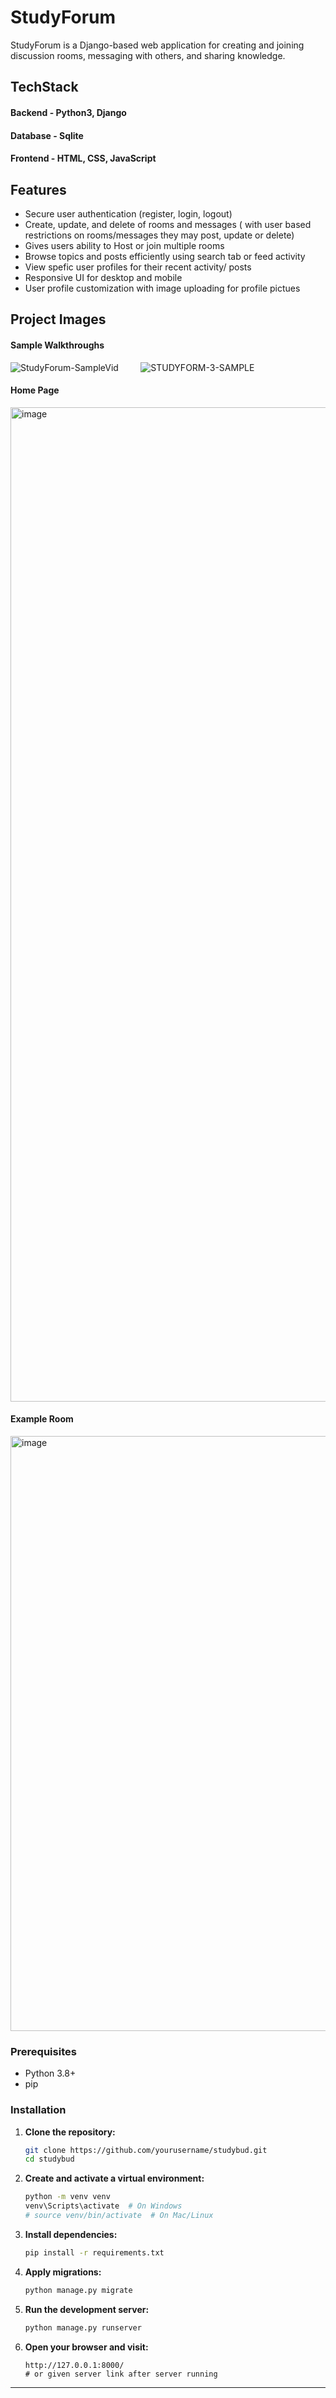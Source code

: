 # StudyForum

StudyForum is a Django-based web application for creating and joining discussion rooms, messaging with others, and sharing knowledge.

## TechStack
#### Backend - Python3, Django
#### Database - Sqlite
#### Frontend - HTML, CSS, JavaScript



## Features

- Secure user authentication (register, login, logout)
- Create, update, and delete of rooms and messages ( with user based restrictions on rooms/messages they may post, update or delete)
- Gives users ability to Host or join multiple rooms
- Browse topics and posts efficiently using search tab or feed activity
- View spefic user profiles for their recent activity/ posts
- Responsive UI for desktop and mobile
- User profile customization with image uploading for profile pictues

## Project Images
#### Sample Walkthroughs
![StudyForum-SampleVid](https://github.com/user-attachments/assets/338f89c9-7158-402e-8f72-97c8779c73e4) &nbsp; &nbsp; &nbsp; &nbsp;    ![STUDYFORM-3-SAMPLE](https://github.com/user-attachments/assets/5c26cb8b-c061-43b2-96d5-c1f673ef539e)

#### Home Page
<img width="2762" height="1591" alt="image" src="https://github.com/user-attachments/assets/5e11eadd-e6a3-4e46-9edf-f51e2ca5a675" />

#### Example Room
<img width="1436" height="952" alt="image" src="https://github.com/user-attachments/assets/cbb595f4-e8d5-4aab-bde1-6bd82ec29f29" />


### Prerequisites

- Python 3.8+
- pip

### Installation

1. **Clone the repository:**
   ```bash
   git clone https://github.com/yourusername/studybud.git
   cd studybud
   ```

2. **Create and activate a virtual environment:**
   ```bash
   python -m venv venv
   venv\Scripts\activate  # On Windows
   # source venv/bin/activate  # On Mac/Linux
   ```

3. **Install dependencies:**
   ```bash
   pip install -r requirements.txt
   ```

4. **Apply migrations:**
   ```bash
   python manage.py migrate
   ```

5. **Run the development server:**
   ```bash
   python manage.py runserver
   ```

6. **Open your browser and visit:**
   ```
   http://127.0.0.1:8000/
   # or given server link after server running
   ```


---
